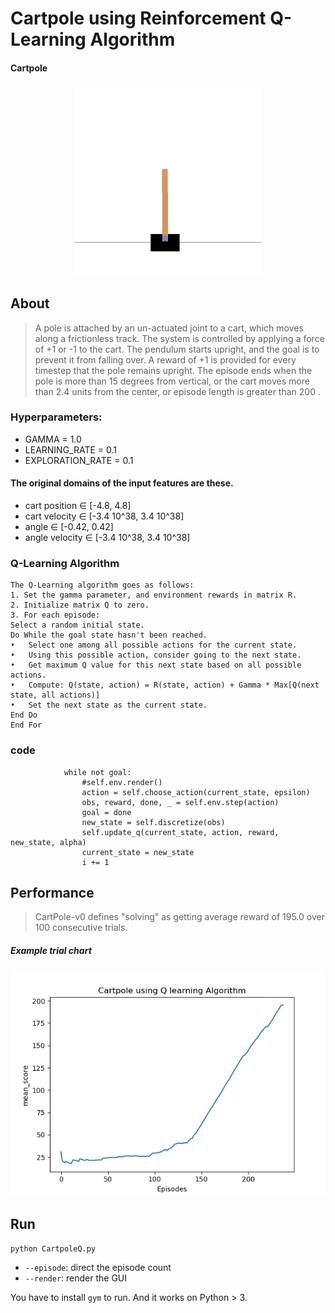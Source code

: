 # Cartpole using Reinforcement Q-Learning Algorithm

#### Cartpole
<h3 align="center">
<img src="/cartpole_example.gif" width="300">
</h3>

## About

> A pole is attached by an un-actuated joint to a cart, which moves along a frictionless track. The system is controlled by applying a force of +1 or -1 to the cart. The pendulum starts upright, and the goal is to prevent it from falling over. A reward of +1 is provided for every timestep that the pole remains upright. The episode ends when the pole is more than 15 degrees from vertical, or the cart moves more than 2.4 units from the center, or episode length is greater than 200 .

### Hyperparameters:

* GAMMA = 1.0
* LEARNING_RATE = 0.1
* EXPLORATION_RATE = 0.1

#### The original domains of the input features are these.
* cart position ∈ [-4.8, 4.8]
* cart velocity ∈ [-3.4 10^38, 3.4 10^38]
* angle ∈ [-0.42, 0.42]
* angle velocity ∈ [-3.4 10^38, 3.4 10^38]


### Q-Learning Algorithm
```
The Q-Learning algorithm goes as follows:
1. Set the gamma parameter, and environment rewards in matrix R.
2. Initialize matrix Q to zero.
3. For each episode:
Select a random initial state.
Do While the goal state hasn't been reached.
•	Select one among all possible actions for the current state.
•	Using this possible action, consider going to the next state.
•	Get maximum Q value for this next state based on all possible actions.
•	Compute: Q(state, action) = R(state, action) + Gamma * Max[Q(next state, all actions)]
•	Set the next state as the current state.
End Do
End For
```

### code
```
            while not goal:
                #self.env.render()
                action = self.choose_action(current_state, epsilon)
                obs, reward, done, _ = self.env.step(action)
                goal = done
                new_state = self.discretize(obs)
                self.update_q(current_state, action, reward, new_state, alpha)
                current_state = new_state
                i += 1
```


## Performance

> CartPole-v0 defines "solving" as getting average reward of 195.0 over 100 consecutive trials.
>

##### Example trial chart

<img src="/episode vs mean_scores.png">


## Run

```
python CartpoleQ.py
```

* `--episode`: direct the episode count
* `--render`: render the GUI

You have to install `gym` to run. And it works on Python > 3.
